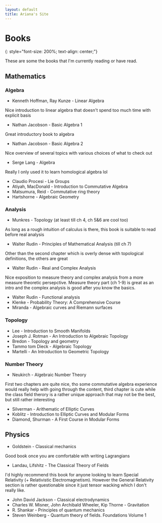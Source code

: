 ```yaml
---
layout: default
title: Ariana's Site
---
```


# Books
{: style="font-size: 200%; text-align: center;"}

These are some the books that I'm currently reading or have read.

## Mathematics

### Algebra
 - Kenneth Hoffman, Ray Kunze - Linear Algebra

Nice introduction to linear algebra that doesn't spend too much time with explicit basis

 - Nathan Jacobson - Basic Algebra 1

Great introductory book to algebra

 - Nathan Jacobson - Basic Algebra 2

Nice overview of several topics with various choices of what to check out

 - Serge Lang - Algebra

Really I only used it to learn homological algebra lol

 - Claudio Procesi - Lie Groups
 - Atiyah, MacDonald - Introduction to Commutative Algebra
 - Matsumura, Reid - Commutative ring theory
 - Hartshorne - Algebraic Geometry

### Analysis
 - Munkres - Topology (at least till ch 4, ch 5&6 are cool too)

As long as a rough intuition of calculus is there, this book is suitable to read before real analysis

 - Walter Rudin - Principles of Mathematical Analysis (till ch 7)

Other than the second chapter which is overly dense with topological definitions, the others are great

 - Walter Rudin - Real and Complex Analysis

Nice exposition to measure theory and complex analysis from a more measure theoretic persepctive. Measure theory part (ch 1-9) is great as an intro and the complex analysis is good after you know the basics.

 - Walter Rudin - Functional analysis
 - Klenke - Probability Theory: A Comprehensive Course
 - Miranda - Algebraic curves and Riemann surfaces

### Topology
 - Lee - Introduction to Smooth Manifolds
 - Joseph J. Rotman - An Introduction to Algebraic Topology
 - Bredon - Topology and geometry
 - Tammo tom Dieck - Algebraic Topology
 - Martelli - An Introduction to Geometric Topology

### Number Theory
 - Neukirch - Algebraic Number Theory

First two chapters are quite nice, tho some commutative algebra experience would really help with going through the content, third chapter is cute while the class field therory is a rather unique approach that may not be the best, but still rather interesting
 - Silverman - Arithematic of Elliptic Curves
 - Koblitz - Introduction to Elliptic Curves and Modular Forms
 - Diamond, Shurman - A First Course in Modular Forms

## Physics

 - Goldstein - Classical mechanics

Good book once you are comfortable with writing Lagrangians
 - Landau, Lifshitz - The Classical Theory of Fields

I'd highly recommend this book for anyone looking to learn Special Relativity (+ Relativistic Electromagnetism). However the General Relativity section is rather questionable since it just tensor wacking which I don't really like.
 - John David Jackson - Classical electrodynamics
 - Charles W. Misner, John Archibald Wheeler, Kip Thorne - Gravitation
 - R. Shankar - Principles of quantum mechanics
 - Steven Weinberg - Quantum theory of fields. Foundations Volume 1
